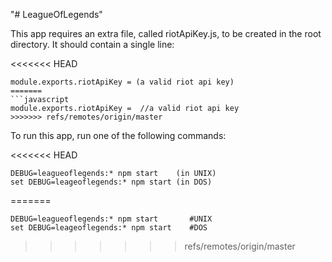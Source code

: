 "# LeagueOfLegends" 

This app requires an extra file, called riotApiKey.js, to be created in the root directory.  It should contain a single line:

<<<<<<< HEAD
```
module.exports.riotApiKey = (a valid riot api key)
=======
```javascript
module.exports.riotApiKey =  //a valid riot api key
>>>>>>> refs/remotes/origin/master
```


To run this app, run one of the following commands:

<<<<<<< HEAD
```
DEBUG=leagueoflegends:* npm start    (in UNIX)
set DEBUG=leageoflegends:* npm start (in DOS)
```
=======
```shell
DEBUG=leagueoflegends:* npm start       #UNIX
set DEBUG=leageoflegends:* npm start    #DOS
```
>>>>>>> refs/remotes/origin/master
